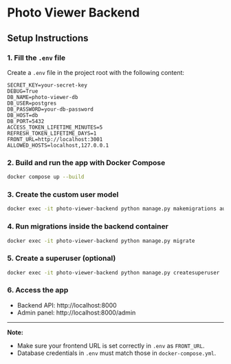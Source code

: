 # Photo Viewer Backend

## Setup Instructions

### 1. Fill the `.env` file

Create a `.env` file in the project root with the following content:

```
SECRET_KEY=your-secret-key
DEBUG=True
DB_NAME=photo-viewer-db
DB_USER=postgres
DB_PASSWORD=your-db-password
DB_HOST=db
DB_PORT=5432
ACCESS_TOKEN_LIFETIME_MINUTES=5
REFRESH_TOKEN_LIFETIME_DAYS=1
FRONT_URL=http://localhost:3001
ALLOWED_HOSTS=localhost,127.0.0.1
```

### 2. Build and run the app with Docker Compose

```bash
docker compose up --build
```

### 3. Create the custom user model

```bash
docker exec -it photo-viewer-backend python manage.py makemigrations authentification
```

### 4. Run migrations inside the backend container

```bash
docker exec -it photo-viewer-backend python manage.py migrate
```

### 5. Create a superuser (optional)

```bash
docker exec -it photo-viewer-backend python manage.py createsuperuser
```

### 6. Access the app

- Backend API: http://localhost:8000
- Admin panel: http://localhost:8000/admin

---

**Note:**

- Make sure your frontend URL is set correctly in `.env` as `FRONT_URL`.
- Database credentials in `.env` must match those in `docker-compose.yml`.
